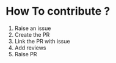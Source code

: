 # How To contribute ?

1) Raise an issue
2) Create the PR
3) Link the PR with issue
4) Add reviews
5) Raise PR
